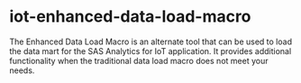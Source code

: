 # iot-enhanced-data-load-macro
The Enhanced Data Load Macro is an alternate tool that can be used to load the data mart for the SAS Analytics for IoT application. It provides additional functionality when the traditional data load macro does not meet your needs.
